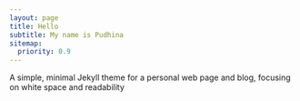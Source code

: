```yaml
---
layout: page
title: Hello
subtitle: My name is Pudhina
sitemap:
  priority: 0.9
---
```


<div id="describe-text">
	<p>A simple, minimal Jekyll theme for a personal web page and blog, focusing on white space and readability</p>
</div>